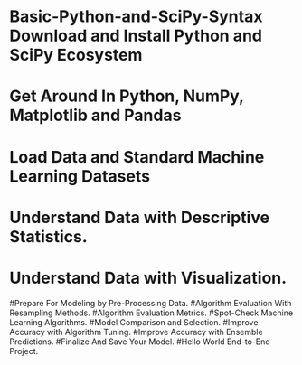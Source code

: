 # Basic-Python-and-SciPy-Syntax Download and Install Python and SciPy Ecosystem
# Get Around In Python, NumPy, Matplotlib and Pandas
# Load Data and Standard Machine Learning Datasets
# Understand Data with Descriptive Statistics.
# Understand Data with Visualization.
#Prepare For Modeling by Pre-Processing Data.
#Algorithm Evaluation With Resampling Methods.
#Algorithm Evaluation Metrics.
#Spot-Check Machine Learning Algorithms.
#Model Comparison and Selection.
#Improve Accuracy with Algorithm Tuning.
#Improve Accuracy with Ensemble Predictions.
#Finalize And Save Your Model.
#Hello World End-to-End Project.
